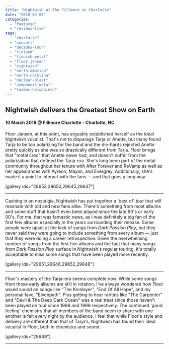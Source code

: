 ```yaml
---
title: "Nightwish at The Fillmore in Charlotte"
date: "2018-04-04"
categories: 
  - "featured"
  - "reviews-live"
tags: 
  - "charlotte"
  - "concert"
  - "decades-tour"
  - "finland"
  - "finnish-metal"
  - "floor-jansen"
  - "nightwish"
  - "north-america"
  - "north-carolina"
  - "nuclear-blast"
  - "symphonic-metal"
  - "tuomas-holopainen"
---
```


## Nightwish delivers the Greatest Show on Earth

#### 10 March 2018 @ Fillmore Charlotte - Charlotte, NC

Floor Jansen, at this point, has arguably established herself as the ideal Nightwish vocalist. That's not to disparage Tarja or Anette, but many found Tarja to be too polarizing for the band and the die-hards rejected Anette pretty quickly as she was so drastically different from Tarja. Floor brings that "metal cred" that Anette never had, and doesn't suffer from the polarization that defined the Tarja-era. She's long been part of the metal community throughout her tenure with After Forever and ReVamp as well as her appearances with Ayreon, Mayan, and Evergrey. Additionally, she's made it a point to interact with the fans — and that goes a long way.

\[gallery ids="29653,29650,29645,29647"\]

* * *

Cashing in on nostalgia, Nightwish has put together a 'best of' tour that will resonate with old and new fans alike. There's something from most albums and some stuff that hasn't even been played since the late 90's or early 00's. For me, that was fantastic news, as I was definitely a big fan of the first few albums especially in the years surrounding their release. Some people were upset at the lack of songs from _Dark Passion Play_, but they never said they were going to include something from every album — just that they were doing a career retrospective. Given the overwhelming number of songs from the first five albums and the fact that many songs from _Dark Passion Play_ surface in Nightwish's regular touring, it's totally acceptable to miss some songs that have been played more recently.

\[gallery ids="29651,29646,29652,29648"\]

* * *

Floor's mastery of the Tarja-era seems complete now. While some songs from those early albums are still in rotation, I've always wondered how Floor would sound on songs like "The Kinslayer", "End Of All Hope", and my personal fave, "Elvenpath". Plus getting to hear rarities like "The Carpenter" and "Devil & The Deep Dark Ocean" was a real treat since those haven't been played on tour since 1998 and 1999 respectively. The continued 'good feeling' chemistry that all members of the band seem to share with one another is felt every night by the audience. I feel that while Floor's style and delivery are different than that of Tarja's, Nightwish has found their ideal vocalist in Floor, both in chemistry and sound.

\[gallery ids="29649"\]

* * *
